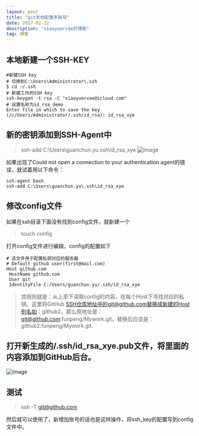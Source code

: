 ```yaml
---
layout: post
title: "git本地配置多账号"
date: 2017-02-22
description: "xiaoyuervae的博客"
tag: 博客 
---
```


## 本地新建一个SSH-KEY

```
#新建SSH key
# 切换到C:\Users\Administrator\.ssh
$ cd ~/.ssh
# 新建工作的SSH key
ssh-keygen -t rsa -C "xiaoyuervae@icloud.com"
# 设置名称为id_rsa_demo
Enter file in which to save the key (/c/Users/Administrator/.ssh/id_rsa): id_rsa_xye
```
## 新的密钥添加到SSH-Agent中

> ssh-add C:\Users\guanchun.yu\.ssh\id_rsa_xye
![image](http://xiaoyuervae-1252527405.cosgz.myqcloud.com/%E6%B7%BB%E5%8A%A0ssh-key.png)

如果出现了Could not open a connection to your authentication agent的错误，就试着用以下命令：


```
ssh-agent bash
ssh-add C:\Users\guanchun.yu\.ssh\id_rsa_xye
```

## 修改config文件
如果在ssh目录下面没有找到config文件，就新建一个
> touch config

打开config文件进行编辑，config的配置如下

```
# 该文件用于配置私钥对应的服务器
# Default github user(first@mail.com)
Host github.com
 HostName github.com
 User git
 IdentityFile C:/Users/guanchun.yu/.ssh/id_rsa_xye

```
> 其规则就是：从上至下读取config的内容，在每个Host下寻找对应的私钥。这里将GitHub SSH仓库地址中的git@github.com替换成新建的Host别名如：github2，那么原地址是：git@github.com:funpeng/Mywork.git，替换后应该是：github2:funpeng/Mywork.git.

## 打开新生成的/.ssh/id_rsa_xye.pub文件，将里面的内容添加到GitHub后台。
![image](http://xiaoyuervae-1252527405.cosgz.myqcloud.com/%E8%AE%BE%E7%BD%AEssh_pub.png)


## 测试

> ssh -T git@github.com

然后就可以使用了，新增加账号的话也是这样操作，将ssh_key的配置写到config文件中。



